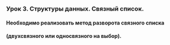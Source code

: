 ### Урок 3. Структуры данных. Связный список.
#### Необходимо реализовать метод разворота связного списка 
#### (двухсвязного или односвязного на выбор).
